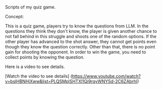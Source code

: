 Scripts of my quiz game.

Concept: 

This is a quiz game, players try to know the questions from LLM. In the questions they think they don't know, the player is given another chance to not fall behind in this struggle and shoots one of the random options. If the other player has advanced to the shot answer, they cannot get points even though they know the question correctly. Other than that, there is no point gain for shooting the opponent. In order to win the game, you need to collect points by knowing the question.

Here is a video to see details.

[Watch the video to see details] (https://www.youtube.com/watch?v=bsIHBNHjXww&list=PLQSMplSHTXl1Qj9rqvWNYSd-2C6ZAbrhI)

